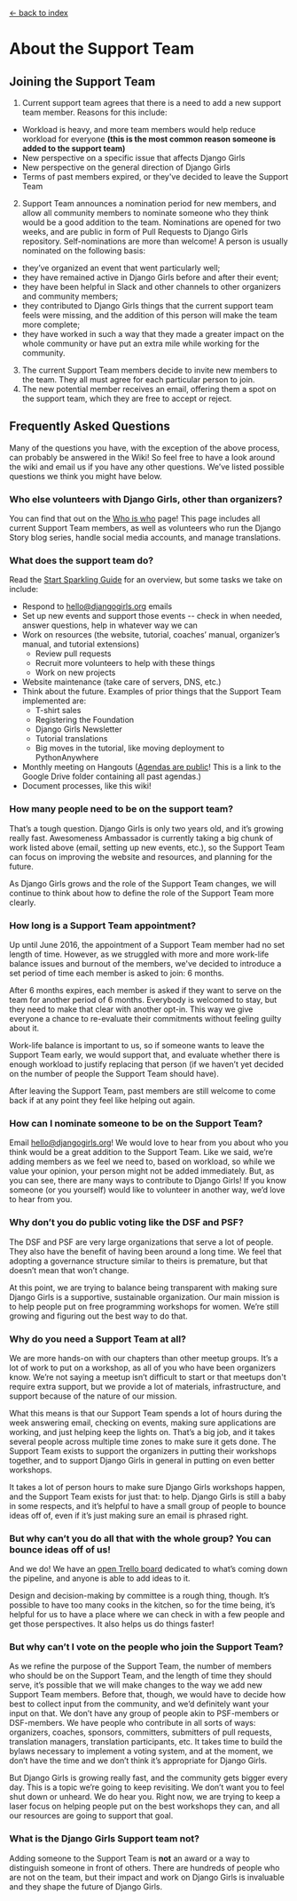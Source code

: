 [<- back to index](../README.md)

# About the Support Team 
## Joining the Support Team 
1. Current support team agrees that there is a need to add a new support team member. Reasons for this include: 
  - Workload is heavy, and more team members would help reduce workload for everyone **(this is the most common reason someone is added to the support team)** 
  - New perspective on a specific issue that affects Django Girls 
  - New perspective on the general direction of Django Girls 
  - Terms of past members expired, or they've decided to leave the Support Team
2. Support Team announces a nomination period for new members, and allow all community members to nominate someone who they think would be a good addition to the team. Nominations are opened for two weeks, and are public in form of Pull Requests to Django Girls repository. Self-nominations are more than welcome! A person is usually nominated on the following basis: 
  - they’ve organized an event that went particularly well; 
  - they have remained active in Django Girls before and after their event; 
  - they have been helpful in Slack and other channels to other organizers and community members; 
  - they contributed to Django Girls things that the current support team feels were missing, and the addition of this person will make the team more complete;
  - they have worked in such a way that they made a greater impact on the whole community or have put an extra mile while working for the community. 
3. The current Support Team members decide to invite new members to the team. They all must agree for each particular person to join.
4. The new potential member receives an email, offering them a spot on the support team, which they are free to accept or reject. 

## Frequently Asked Questions 
Many of the questions you have, with the exception of the above process, can probably be answered in the Wiki! So feel free to have a look around the wiki and email us if you have any other questions. We’ve listed possible questions we think you might have below. 
### Who else volunteers with Django Girls, other than organizers? 
You can find that out on the [Who is who](people.md) page! This page includes all current Support Team members, as well as volunteers who run the Django Story blog series, handle social media accounts, and manage translations. 
### What does the support team do? 
Read the [Start Sparkling Guide](sparkling.md) for an overview, but some tasks we take on include: 

- Respond to hello@djangogirls.org emails 
- Set up new events and support those events -- check in when needed, answer questions, help in whatever way we can 
- Work on resources (the website, tutorial, coaches’ manual, organizer’s manual, and tutorial extensions)
  - Review pull requests
  - Recruit more volunteers to help with these things
  - Work on new projects 
- Website maintenance (take care of servers, DNS, etc.)
- Think about the future. Examples of prior things that the Support Team implemented are:
  - T-shirt sales 
  - Registering the Foundation
  - Django Girls Newsletter 
  - Tutorial translations
  - Big moves in the tutorial, like moving deployment to PythonAnywhere
- Monthly meeting on Hangouts ([Agendas are public](https://drive.google.com/folderview?id=0B_sMcBckSgWqfjVQVmMtU09FSXdpampWY2hwc1B4RFRub2phRXpLNEw2YXFaMTF3UDdWVDQ&usp=sharing)! This is a link to the Google Drive folder containing all past agendas.)
- Document processes, like this wiki! 

### How many people need to be on the support team? 	
That’s a tough question. Django Girls is only two years old, and it’s growing really fast. Awesomeness Ambassador is currently taking a big chunk of work listed above (email, setting up new events, etc.), so the Support Team can focus on improving the website and resources, and planning for the future. 

As Django Girls grows and the role of the Support Team changes, we will continue to think about how to define the role of the Support Team more clearly.

### How long is a Support Team appointment? 
Up until June 2016, the appointment of a Support Team member had no set length of time. However, as we struggled with more and more work-life balance issues and burnout of the members, we've decided to introduce a set period of time each member is asked to join: 6 months. 

After 6 months expires, each member is asked if they want to serve on the team for another period of 6 months. Everybody is welcomed to stay, but they need to make that clear with another opt-in. This way we give everyone a chance to re-evaluate their commitments without feeling guilty about it. 

Work-life balance is important to us, so if someone wants to leave the Support Team early, we would support that, and evaluate whether there is enough workload to justify replacing that person (if we haven’t yet decided on the number of people the Support Team should have). 

After leaving the Support Team, past members are still welcome to come back if at any point they feel like helping out again.

### How can I nominate someone to be on the Support Team? 
Email [hello@djangogirls.org](hello@djangogirls.org)! We would love to hear from you about who you think would be a great addition to the Support Team. 
Like we said, we’re adding members as we feel we need to, based on workload, so while we value your opinion, your person might not be added immediately. But, as you can see, there are many ways to contribute to Django Girls! If you know someone (or you yourself) would like to volunteer in another way, we’d love to hear from you. 
### Why don’t you do public voting like the DSF and PSF? 
The DSF and PSF are very large organizations that serve a lot of people. They also have the benefit of having been around a long time. We feel that adopting a governance structure similar to theirs is premature, but that doesn’t mean that won’t change. 

At this point, we are trying to balance being transparent with making sure Django Girls is a supportive, sustainable organization. Our main mission is to help people put on free programming workshops for women. We’re still growing and figuring out the best way to do that. 
### Why do you need a Support Team at all?
 We are more hands-on with our chapters than other meetup groups. It’s a lot of work to put on a workshop, as all of you who have been organizers know. We’re not saying a meetup isn’t difficult to start or that meetups don't require extra support, but we provide a lot of materials, infrastructure, and support because of the nature of our mission. 
 
What this means is that our Support Team spends a lot of hours during the week answering email, checking on events, making sure applications are working, and just helping keep the lights on. That’s a big job, and it takes several people across multiple time zones to make sure it gets done. The Support Team exists to support the organizers in putting their workshops together, and to support Django Girls in general in putting on even better workshops. 

It takes a lot of person hours to make sure Django Girls workshops happen, and the Support Team exists for just that: to help. Django Girls is still a baby in some respects, and it’s helpful to have a small group of people to bounce ideas off of, even if it’s just making sure an email is phrased right.
### But why can’t you do all that with the whole group? You can bounce ideas off of us! 
And we do! We have an [open Trello board](https://trello.com/b/q7p6jcfg/django-girls) dedicated to what’s coming down the pipeline, and anyone is able to add ideas to it. 

Design and decision-making by committee is a rough thing, though. It’s possible to have too many cooks in the kitchen, so for the time being, it’s helpful for us to have a place where we can check in with a few people and get those perspectives. It also helps us do things faster! 
### But why can’t I vote on the people who join the Support Team?
As we refine the purpose of the Support Team, the number of members who should be on the Support Team, and the length of time they should serve, it’s possible that we will make changes to the way we add new Support Team members. Before that, though, we would have to decide how best to collect input from the community, and we’d definitely want your input on that. We don’t have any group of people akin to PSF-members or DSF-members. We have people who contribute in all sorts of ways: organizers, coaches, sponsors, committers, submitters of pull requests, translation managers, translation participants, etc. It takes time to build the bylaws necessary to implement a voting system, and at the moment, we don’t have the time and we don’t think it’s appropriate for Django Girls. 

But Django Girls is growing really fast, and the community gets bigger every day. This is a topic we’re going to keep revisiting. We don’t want you to feel shut down or unheard. We do hear you. Right now, we are trying to keep a laser focus on helping people put on the best workshops they can, and all our resources are going to support that goal. 
### What is the Django Girls Support team **not**?
Adding someone to the Support Team is **not** an award or a way to distinguish someone in front of others. There are hundreds of people who are not on the team, but their impact and work on Django Girls is invaluable and they shape the future of Django Girls.

